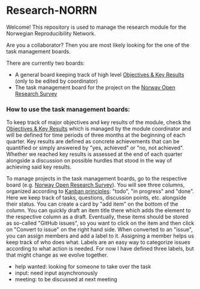 # Research-NORRN

Welcome! This repository is used to manage the research module for the Norwegian Reproducibility Network.

Are you a collaborator? Then you are most likely looking for the one of the task management boards.

There are currently two boards:
- A general board keeping track of high level [Objectives & Key Results](https://github.com/users/troettge/projects/2) (only to be edited by coordinator)
- The task management board for the project on the [Norway Open Research Survey](https://github.com/users/troettge/projects/1/views/1)

### How to use the task management boards:

To keep track of major objectives and key results of the module, check the [Objectives & Key Results](https://github.com/users/troettge/projects/2) which is managed by the module coordinator and will be defined for time periods of three months at the beginning of each quarter. Key results are defined as concrete achievements that can be quantified or simply answered by "yes, achieved" or "no, not achieved". Whether we reached key results is assessed at the end of each quarter alongside a discussion on possible hurdles that stood in the way of achieving said key results.

To manage projects in the task management boards, go to the respective board (e.g. [Norway Open Research Survey](https://github.com/users/troettge/projects/1/views/1)). You will see three columns, organized according to [Kanban principles](https://kanbanize.com/kanban-resources): "todo", "in progress" and "done". Here we keep track of tasks, questions, discussion points, etc. alongside their status. You can create a card by "add item" on the bottom of the column. You can quickly draft an item title there which adds the element to the respective column as a draft. Eventually, these items should be stored as so-called "GitHub issues", so you want to click on the item and then click on "Convert to issue" on the right hand side. When converted to an "issue", you can assign members and add a label to it. Assigning a member helps us keep track of who does what. Labels are an easy way to categorize issues according to what action is needed. For now I have defined three labels, but that might change as we evolve together. 
- help wanted: looking for someone to take over the task
- input: need input asynchronously
- meeting: to be discussed at next meeting



